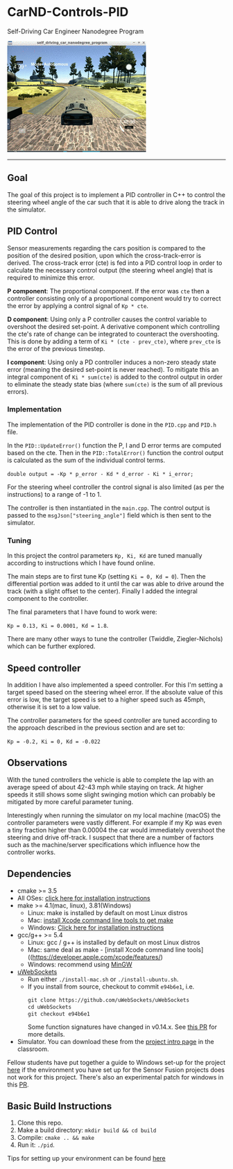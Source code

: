 # CarND-Controls-PID
Self-Driving Car Engineer Nanodegree Program

![](carnd-pid-short.gif)

---
## Goal
The goal of this project is to implement a PID controller in C++ to control the steering wheel angle of the car such that it is able to drive along the track in the simulator.

## PID Control
Sensor measurements regarding the cars position is compared to the position of the desired position, upon which the cross-track-error is derived.
The cross-track error (cte) is fed into a PID control loop in order to calculate the necessary control output (the steering wheel angle) that is required to minimize this error.

**P component**: The proportional component. If the error was `cte` then a controller consisting only of a proportional component would try to correct the error by applying a control signal of `Kp * cte`.

**D component**: Using only a P controller causes the control variable to overshoot the desired set-point. A derivative component which controlling the cte's rate of change can be integrated to counteract the overshooting. This is done by adding a term of `Ki * (cte - prev_cte)`, where `prev_cte` is the error of the previous timestep.

**I component**: Using only a PD controller induces a non-zero steady state error (meaning the desired set-point is never reached). To mitigate this an integral component of `Ki * sum(cte)` is added to the control output in order to eliminate the steady state bias (where `sum(cte)` is the sum of all previous errors).

### Implementation
The implementation of the PID controller is done in the `PID.cpp` and `PID.h` file.

In the `PID::UpdateError()` function the P, I and D error terms are computed based on the cte. Then in the `PID::TotalError()` function the control output is calculated as the sum of the individual control terms.

```double output = -Kp * p_error - Kd * d_error - Ki * i_error;```

For the steering wheel controller the control signal is also limited (as per the instructions) to a range of -1 to 1.

The controller is then instantiated in the `main.cpp`. The control output is passed to the `msgJson["steering_angle"]` field which is then sent to the simulator.

### Tuning
In this project the control parameters `Kp, Ki, Kd` are tuned manually according to instructions which I have found online.


The main steps are to first tune Kp (setting `Ki = 0, Kd = 0`). Then the differential portion was added to it until the car was able to drive around the track (with a slight offset to the center). Finally I added the integral component to the controller.

The final parameters that I have found to work were:

```Kp = 0.13, Ki = 0.0001, Kd = 1.8```.

There are many other ways to tune the controller (Twiddle, Ziegler-Nichols) which can be further explored. 

## Speed controller
In addition I have also implemented a speed controller. For this I'm setting a target speed based on the steering wheel error. If the absolute value of this error is low, the target speed is set to a higher speed such as 45mph, otherwise it is set to a low value.

The controller parameters for the speed controller are tuned according to the approach described in the previous section and are set to:

```Kp = -0.2, Ki = 0, Kd = -0.022```

## Observations
With the tuned controllers the vehicle is able to complete the lap with an average speed of about 42-43 mph while staying on track. At higher speeds it still shows some slight swinging motion which can probably be mitigated by more careful parameter tuning.

Interestingly when running the simulator on my local machine (macOS) the controller parameters were vastly different. For example if my Kp was even a tiny fraction higher than 0.00004 the car would immediately overshoot the steering and drive off-track. I suspect that there are a number of factors such as the machine/server specifications which influence how the controller works.

## Dependencies

* cmake >= 3.5
 * All OSes: [click here for installation instructions](https://cmake.org/install/)
* make >= 4.1(mac, linux), 3.81(Windows)
  * Linux: make is installed by default on most Linux distros
  * Mac: [install Xcode command line tools to get make](https://developer.apple.com/xcode/features/)
  * Windows: [Click here for installation instructions](http://gnuwin32.sourceforge.net/packages/make.htm)
* gcc/g++ >= 5.4
  * Linux: gcc / g++ is installed by default on most Linux distros
  * Mac: same deal as make - [install Xcode command line tools]((https://developer.apple.com/xcode/features/)
  * Windows: recommend using [MinGW](http://www.mingw.org/)
* [uWebSockets](https://github.com/uWebSockets/uWebSockets)
  * Run either `./install-mac.sh` or `./install-ubuntu.sh`.
  * If you install from source, checkout to commit `e94b6e1`, i.e.
    ```
    git clone https://github.com/uWebSockets/uWebSockets 
    cd uWebSockets
    git checkout e94b6e1
    ```
    Some function signatures have changed in v0.14.x. See [this PR](https://github.com/udacity/CarND-MPC-Project/pull/3) for more details.
* Simulator. You can download these from the [project intro page](https://github.com/udacity/self-driving-car-sim/releases) in the classroom.

Fellow students have put together a guide to Windows set-up for the project [here](https://s3-us-west-1.amazonaws.com/udacity-selfdrivingcar/files/Kidnapped_Vehicle_Windows_Setup.pdf) if the environment you have set up for the Sensor Fusion projects does not work for this project. There's also an experimental patch for windows in this [PR](https://github.com/udacity/CarND-PID-Control-Project/pull/3).

## Basic Build Instructions

1. Clone this repo.
2. Make a build directory: `mkdir build && cd build`
3. Compile: `cmake .. && make`
4. Run it: `./pid`. 

Tips for setting up your environment can be found [here](https://classroom.udacity.com/nanodegrees/nd013/parts/40f38239-66b6-46ec-ae68-03afd8a601c8/modules/0949fca6-b379-42af-a919-ee50aa304e6a/lessons/f758c44c-5e40-4e01-93b5-1a82aa4e044f/concepts/23d376c7-0195-4276-bdf0-e02f1f3c665d)

